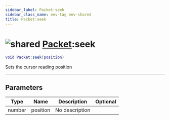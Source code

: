 ```yaml
---
sidebar_label: Packet:seek
sidebar_class_name: env-tag env-shared
title: Packet:seek
---
```


# <img src='/img/wiki/shared.png' alt='shared' data-tag='env-tag' /> [Packet](../packet/README.md):seek

```lua
void Packet:seek(position)
```

Sets the cursor reading position<br/>

-----------------
## Parameters

| Type   | Name | Description | Optional |
| ------ | ---- | ----------- | -------: |
| number | position | No description |   |
